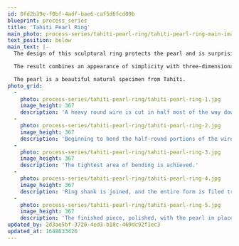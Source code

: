 ```yaml
---
id: 0fd2b39e-f0bf-4adf-bae6-caf5d6fcd09b
blueprint: process_series
title: 'Tahiti Pearl Ring'
main_photo: process-series/tahiti-pearl-ring/tahiti-pearl-ring-main-image.jpg
text_position: below
main_text: |-
  The design of this sculptural ring protects the pearl and is surprisingly comfortable to wear. It unfolds from a single heavy round wire.

  The result combines an appearance of simplicity with three-dimensional interest.

  The pearl is a beautiful natural specimen from Tahiti.
photo_grid:
  -
    photo: process-series/tahiti-pearl-ring/tahiti-pearl-ring-1.jpg
    image_height: 367
    description: 'A heavy round wire is cut in half most of the way down its length.'
  -
    photo: process-series/tahiti-pearl-ring/tahiti-pearl-ring-2.jpg
    image_height: 367
    description: 'Beginning to bend the half-round portions of the wire, bending against the direction of their cross-section.'
  -
    photo: process-series/tahiti-pearl-ring/tahiti-pearl-ring-3.jpg
    image_height: 367
    description: 'The tightest area of bending is achieved.'
  -
    photo: process-series/tahiti-pearl-ring/tahiti-pearl-ring-4.jpg
    image_height: 367
    description: 'Ring shank is joined, and the entire form is filed true. A post will be soldered into the ring onto which the pearl will be set. This post will be "barbed" with engraving tool stitch-marks. The pearl will be drilled as to fit tightly against these "barbs." The pearl will then be locked in place with epoxy.'
  -
    photo: process-series/tahiti-pearl-ring/tahiti-pearl-ring-5.jpg
    image_height: 367
    description: 'The finished piece, polished, with the pearl in place.'
updated_by: 2d3ae5bf-3720-4ed3-b18c-469dc92f1ec3
updated_at: 1648633426
---
```

